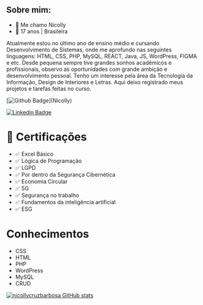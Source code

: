 ## Sobre mim:

- 👋 Me chamo Nicolly
- 📌 17 anos | Brasileira
  
Atualmente estou no último ano de ensino médio e cursando Desenvolvimento de Sistemas, onde me aprofundo nas seguintes linguagens: HTML, CSS, PHP, MySQL, REACT, Java, JS, WordPress, FIGMA e etc.
Desde pequena sempre tive grandes sonhos acadêmicos e profissionais, observo as oportunidades com grande ambição e desenvolvimento pessoal. Tenho um interesse pela área da Tecnologia da Informação, Design de Interiores e Letras.
Aqui deixo registrado meus projetos e tarefas feitas no curso.

[![Github Badge](https://img.shields.io/badge/-Github-000?style=flat-square&logo=Github&logoColor=white&link=[LINK_GIT](https://github.com/nicollycruzbarbosa))](Nicolly)

[![Linkedin Badge](https://img.shields.io/badge/-LinkedIn-blue?style=flat-square&logo=Linkedin&logoColor=white&link=https://www.linkedin.com/in/nicolly-cruz-/)](Nicolly)

# 📜 Certificações
- ✅ Excel Básico
- ✅ Lógica de Programação
- ✅ LGPD
- ✅ Por dentro da Segurança Cibernética
- ✅ Economia Circular
- ✅ 5G
- ✅ Segurança no trabalho
- ✅ Fundamentos da inteligência artificial
- ✅ ESG

# Conhecimentos
- CSS
- HTML
- PHP
- WordPress
- MySQL
- CRUD
  



[![nicollycruzbarbosa GitHub stats](https://github-readme-stats.vercel.app/api?username=nicollycruzbarbosa)](https://github.com/nicollycruzbarbosa/github-readme-stats)
